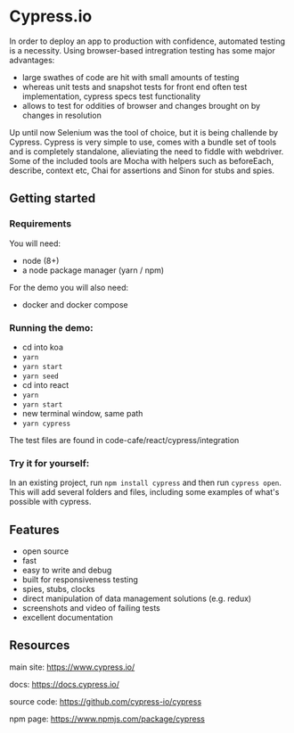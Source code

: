 # Cypress.io

In order to deploy an app to production with confidence, automated testing is a necessity.
Using browser-based intregration testing has some major advantages:

- large swathes of code are hit with small amounts of testing
- whereas unit tests and snapshot tests for front end often test implementation, cypress specs test functionality
- allows to test for oddities of browser and changes brought on by changes in resolution

Up until now Selenium was the tool of choice, but it is being challende by Cypress.
Cypress is very simple to use, comes with a bundle set of tools and is completely standalone, alieviating the need to fiddle with webdriver.
Some of the included tools are Mocha with helpers such as beforeEach, describe, context etc, Chai for assertions and Sinon for stubs and spies.

## Getting started

### Requirements

You will need:

- node (8+)
- a node package manager (yarn / npm)

For the demo you will also need:

- docker and docker compose

### Running the demo:

- cd into koa
- `yarn`
- `yarn start`
- `yarn seed`
- cd into react
- `yarn`
- `yarn start`
- new terminal window, same path
- `yarn cypress`

The test files are found in code-cafe/react/cypress/integration

### Try it for yourself:

In an existing project, run `npm install cypress` and then run `cypress open`.
This will add several folders and files, including some examples of what's possible with cypress.

## Features

- open source
- fast
- easy to write and debug
- built for responsiveness testing
- spies, stubs, clocks
- direct manipulation of data management solutions (e.g. redux)
- screenshots and video of failing tests
- excellent documentation

## Resources

main site: https://www.cypress.io/

docs: https://docs.cypress.io/

source code: https://github.com/cypress-io/cypress

npm page: https://www.npmjs.com/package/cypress
